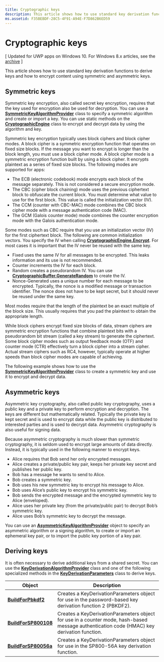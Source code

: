 ```yaml
---
title: Cryptographic keys
description: This article shows how to use standard key derivation functions to derive keys and how to encrypt content using symmetric and asymmetric keys.
ms.assetid: F35BEBDF-28C5-4F91-A94E-F7D862B6ED59
---
```


# Cryptographic keys


\[ Updated for UWP apps on Windows 10. For Windows 8.x articles, see the [archive](http://go.microsoft.com/fwlink/p/?linkid=619132) \]


This article shows how to use standard key derivation functions to derive keys and how to encrypt content using symmetric and asymmetric keys.

## Symmetric keys


Symmetric key encryption, also called secret key encryption, requires that the key used for encryption also be used for decryption. You can use a [**SymmetricKeyAlgorithmProvider**](https://msdn.microsoft.com/library/windows/apps/br241537) class to specify a symmetric algorithm and create or import a key. You can use static methods on the [**CryptographicEngine**](https://msdn.microsoft.com/library/windows/apps/br241490) class to encrypt and decrypt data by using the algorithm and key.

Symmetric key encryption typically uses block ciphers and block cipher modes. A block cipher is a symmetric encryption function that operates on fixed size blocks. If the message you want to encrypt is longer than the block length, you must use a block cipher mode. A block cipher mode is a symmetric encryption function built by using a block cipher. It encrypts plaintext as a series of fixed size blocks. The following modes are supported for apps:

-   The ECB (electronic codebook) mode encrypts each block of the message separately. This is not considered a secure encryption mode.
-   The CBC (cipher block chaining) mode uses the previous ciphertext block to obfuscate the current block. You must determine what value to use for the first block. This value is called the initialization vector (IV).
-   The CCM (counter with CBC-MAC) mode combines the CBC block cipher mode with a message authentication code (MAC).
-   The GCM (Galois counter mode) mode combines the counter encryption mode with the Galois authentication mode.

Some modes such as CBC require that you use an initialization vector (IV) for the first ciphertext block. The following are common initialization vectors. You specify the IV when calling [**CryptographicEngine.Encrypt**](https://msdn.microsoft.com/library/windows/apps/br241494). For most cases it is important that the IV never be reused with the same key.

-   Fixed uses the same IV for all messages to be encrypted. This leaks information and its use is not recommended.
-   Counter increments the IV for each block.
-   Random creates a pseudorandom IV. You can use [**CryptographicBuffer.GenerateRandom**](https://msdn.microsoft.com/library/windows/apps/br241392) to create the IV.
-   Nonce-Generated uses a unique number for each message to be encrypted. Typically, the nonce is a modified message or transaction identifier. The nonce does not have to be kept secret, but it should never be reused under the same key.

Most modes require that the length of the plaintext be an exact multiple of the block size. This usually requires that you pad the plaintext to obtain the appropriate length.

While block ciphers encrypt fixed size blocks of data, stream ciphers are symmetric encryption functions that combine plaintext bits with a pseudorandom bit stream (called a key stream) to generate the ciphertext. Some block cipher modes such as output feedback mode (OTF) and counter mode (CTR) effectively turn a block cipher into a stream cipher. Actual stream ciphers such as RC4, however, typically operate at higher speeds than block cipher modes are capable of achieving.

The following example shows how to use the [**SymmetricKeyAlgorithmProvider**](https://msdn.microsoft.com/library/windows/apps/br241537) class to create a symmetric key and use it to encrypt and decrypt data.

## Asymmetric keys


Asymmetric key cryptography, also called public key cryptography, uses a public key and a private key to perform encryption and decryption. The keys are different but mathematically related. Typically the private key is kept secret and is used to encrypt data while the public key is distributed to interested parties and is used to decrypt data. Asymmetric cryptography is also useful for signing data.

Because asymmetric cryptography is much slower than symmetric cryptography, it is seldom used to encrypt large amounts of data directly. Instead, it is typically used in the following manner to encrypt keys.

-   Alice requires that Bob send her only encrypted messages.
-   Alice creates a private/public key pair, keeps her private key secret and publishes her public key.
-   Bob has a message he wants to send to Alice.
-   Bob creates a symmetric key.
-   Bob uses his new symmetric key to encrypt his message to Alice.
-   Bob uses Alice’s public key to encrypt his symmetric key.
-   Bob sends the encrypted message and the encrypted symmetric key to Alice (enveloped).
-   Alice uses her private key (from the private/public pair) to decrypt Bob’s symmetric key.
-   Alice uses Bob’s symmetric key to decrypt the message.

You can use an [**AsymmetricKeyAlgorithmProvider**](https://msdn.microsoft.com/library/windows/apps/br241478) object to specify an asymmetric algorithm or a signing algorithm, to create or import an ephemeral key pair, or to import the public key portion of a key pair.

## Deriving keys


It is often necessary to derive additional keys from a shared secret. You can use the [**KeyDerivationAlgorithmProvider**](https://msdn.microsoft.com/library/windows/apps/br241518) class and one of the following specialized methods in the [**KeyDerivationParameters**](https://msdn.microsoft.com/library/windows/apps/br241524) class to derive keys.

| Object                                                                            | Description                                                                                                                                |
|-----------------------------------------------------------------------------------|--------------------------------------------------------------------------------------------------------------------------------------------|
| [**BuildForPbkdf2**](https://msdn.microsoft.com/library/windows/apps/br241525)    | Creates a KeyDerivationParameters object for use in the password-based key derivation function 2 (PBKDF2).                                 |
| [**BuildForSP800108**](https://msdn.microsoft.com/library/windows/apps/br241526)  | Creates a KeyDerivationParameters object for use in a counter mode, hash-based message authentication code (HMAC) key derivation function. |
| [**BuildForSP80056a**](https://msdn.microsoft.com/library/windows/apps/br241527)  | Creates a KeyDerivationParameters object for use in the SP800-56A key derivation function.                                                 |

 

 

 




<!--HONumber=Mar16_HO1-->

